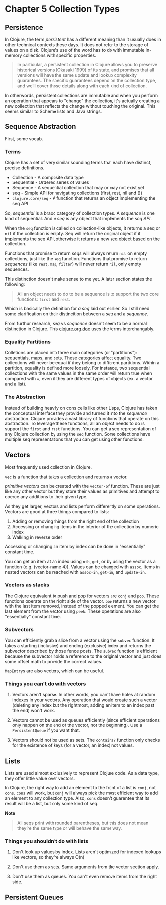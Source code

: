 Chapter 5 Collection Types
==========================

Persistence
--------------------------

In Clojure, the term *persistent* has a different meaning than it usually does in other technical contexts these days. It does not refer to the storage of values on a disk. Clojure's use of the word has to do with immutable in-memory collections with specific properties.

> In particular, a persistent collection in Clojure allows you to preserve historical versions (Okasaki 1999) of its state, and promises that all versions will have the same update and lookup complexity guarantees. The specific guarantees depend on the collection type, and we’ll cover those details along with each kind of collection.

In otherwords, persistent collections are immutable and when you perform an operation that appears to "change" the collection, it's actually creating a new collection that reflects the change without touching the original. This seems similar to Scheme lists and Java strings.

Sequence Abstraction
--------------------------

First, some vocab.

### Terms

Clojure has a set of very similar sounding terms that each have distinct, precise definitions.

* Collection - A composite data type
* Sequential - Ordered series of values
* Sequence - A sequential collection that may or may not exist yet
* seq - Simple API for navigating collections (first, rest, nil and ())
* `clojure.core/seq` - A function that returns an object implementing the seq API

So, *sequential* is a braod category of collection types. A *sequence* is one kind of sequential. And *a seq* is any object that implements the *seq API*. 

When the `seq` function is called on collection-like objects, it returns a seq or `nil` if the collection is empty. Seq will return the original object if it implements the seq API, otherwise it returns a new seq object based on the collection.

Functions that promise to return *seqs* will always return `nil` on empty collections, just like the `seq` function. Functions that promise to return *sequences* (like `rest`, `map`, `filter`) will never return `nil`, only empty sequences.

This distinction doesn't make sense to me yet. A later section states the following:

> All an object needs to do to be a sequence is to support the two core functions: `first` and `rest`.

Which is basically the definition for *a seq* laid out earlier. So I still need some clarification on their distincition between a *seq* and a *sequence*.

From furthur research, *seq* vs *sequence* doesn't seem to be a normal distinction in Clojure. This [clojure.org doc](http://clojure.org/sequences) uses the terms interchangably.

### Equality Partitions

Colletions are placed into three main categories (or "partitions"): sequentials, maps, and sets. These categories affect equality. Two collections will never be equal if they belong to different partitions. Within a partition, equality is defined more loosely. For instance, two sequential collections with the same values in the same order will return true when compared with `=`, even if they are different types of objects (ex. a vector and a list).


### The Abstraction

Instead of building heavily on cons cells like other Lisps, Clojure has taken the conceptual interface they provide and turned it into the *sequence* abstraction. Clojure provides a vast library of functions that operate on this abstraction. To leverage these functions, all an object needs to do is support the `first` and `rest` functions. You can get a seq representation of any Clojure collection by using the `seq` function. Some collections have multiple seq representations that you can get using other functions.


Vectors
--------------------------

Most frequently used collection in Clojure. 

`vec` is a function that takes a collection and returns a vector.

*primitive vectors* can be created with the `vector-of` function. These are just like any other vector but they store their values as primitives and attempt to coerce any additions to their given type.

As they get larger, vectors and lists perform differently on some operations. Vectors are good at three things compared to lists:

1. Adding or removing things from the right end of the collection
2. Accessing or changing items in the interior of the collection by numeric index
3. Walking in reverse order

Accessing or changing an item by index can be done in "essentially" constant time.

You can get an item at an index using `nth`, `get`, or by using the vector as a function (e.g. (vector-name 4)). Values can be changed with `assoc`. Items in nested vectors can be reached with `assoc-in`, `get-in`, and `update-in`.

### Vectors as stacks

The Clojure equivalent to push and pop for vectors are `conj` and `pop`. These functions operate on the right side of the vector. `pop` returns a new vector with the last item removed, instead of the popped element. You can get the last element from the vector using `peek`. These operations are also "essentially" constant time.


### Subvectors

You can efficiently grab a slice from a vector using the `subvec` function. It takes a starting (inclusive) and ending (exclusive) index and returns the subvector described by those fence posts. The `subvec` function is efficient because the subvector holds a reference to the original vector and just does some offset math to provide the correct values.

	
`MapEntry`s are also vectors, which can be useful.

### Things you can't do with vectors

1. Vectors aren't sparse. In other words, you can't have holes at random indexes in your vectors. Any operation that would create such a vector (deleting any index but the rightmost, adding an item to an index past the end) won't work.

2. Vectors cannot be used as queues efficiently (since efficient operations only happen on the end of the vector, not the beginning). Use a `PersistentQueue` if you want that.

3. Vectors should not be used as sets. The `contains?` function only checks for the existence of keys (for a vector, an index) not values.


Lists
--------------------------

Lists are used almost exclusively to represent Clojure code. As a data type, they offer little value over vectors.

In Clojure, the right way to add an element to the front of a list is `conj`, not `cons`. `cons` will work, but `conj` will always pick the most efficient way to add an element to any collection type. Also, `cons` doesn't guarentee that its result will be a list, but only some kind of seq.

**Note**
> All seqs print with rounded parentheses, but this does not mean they’re the same type or will behave the same way.

### Things you shouldn't do with lists

1. Don't look up values by index. Lists aren't optimized for indexed lookups like vectors, so they're always O(n)

2. Don't use them as sets. Same arguments from the vector section apply.

3. Don't use them as queues. You can't even remove items from the right side.


Persistent Queues
--------------------------
